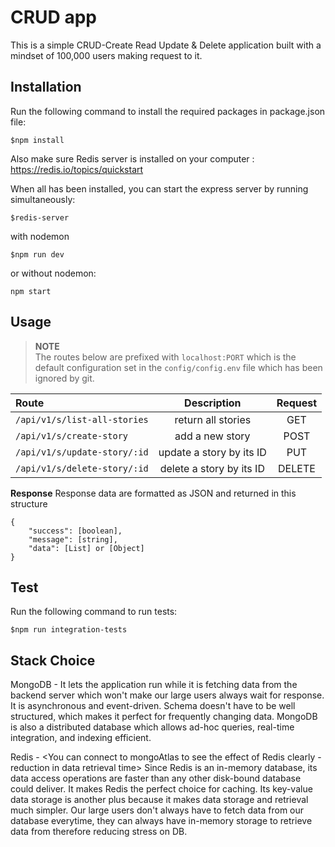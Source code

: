 # CRUD app

This is a simple CRUD-Create Read Update & Delete application built with a mindset of 100,000 users making request to it.

## Installation

Run the following command to install the required packages in package.json file:
```shell
$npm install
```
Also make sure Redis server is installed on your computer : https://redis.io/topics/quickstart

When all has been installed, you can start the express server by running simultaneously:

```shell
$redis-server
```
with nodemon
```shell
$npm run dev
```
or without nodemon:
```shell
npm start
```

## Usage

>**NOTE**<br>
>The routes below are prefixed with `localhost:PORT` which is the default configuration set in the `config/config.env`
>file which has been ignored by git. 

|Route|Description|Request|
|:------------- | :----------: |:----------: |
|`/api/v1/s/list-all-stories`|return all stories|GET|
|`/api/v1/s/create-story`|add a new story|POST|
|`/api/v1/s/update-story/:id`|update a story by its ID|PUT|
|`/api/v1/s/delete-story/:id`|delete a story by its ID|DELETE|


**Response**
Response data are formatted as JSON and returned in this structure
	
	{
		"success": [boolean],
		"message": [string],
		"data": [List] or [Object]
	}


## Test
Run the following command to run tests:
```shell
$npm run integration-tests
```
## Stack Choice

MongoDB - It lets the application run while it is fetching data from the backend server which won't make our large users always wait for response. It is asynchronous and event-driven. Schema doesn't have to be well structured, which makes it perfect for frequently changing data. MongoDB is also a distributed database which allows ad-hoc queries, real-time integration, and indexing efficient.

Redis - <You can connect to mongoAtlas to see the effect of Redis clearly - reduction in data retrieval time>
Since Redis is an in-memory database, its data access operations are faster than any other disk-bound database could deliver. It makes Redis the perfect choice for caching. Its key-value data storage is another plus because it makes data storage and retrieval much simpler. 
Our large users don't always have to fetch data from our database everytime, they can always have in-memory storage to retrieve data from therefore reducing stress on DB.



